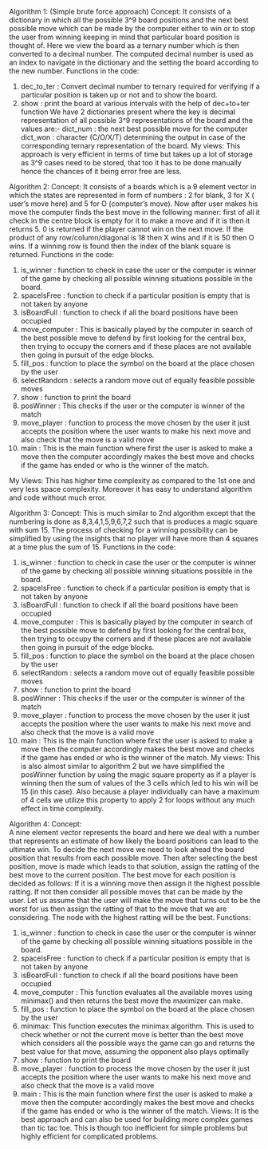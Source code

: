 Algorithm 1: (Simple brute force approach)
Concept: 
It consists of a dictionary in which all the possible 3^9 board positions and the next best possible move which can be made by the computer either to win or to stop the user from winning keeping in mind that particular board position is thought of. 
Here we view the board as a ternary number which is then converted to a decimal number. The computed decimal number is used as an index to navigate in the dictionary and the setting the board according to the new number. 
Functions in the code:
1) dec_to_ter : Convert decimal number to ternary required for verifying if a particular position is taken up or not and to show the board.
2) show : print the board at various intervals with the help of dec+to+ter function
We have 2 dictionaries present where the key is decimal representation of all possible 3^9 representations of the board and the values are:-
dict_num : the next best possible move for the computer
dict_won : character (C/O/X/T) determining the output in case of the corresponding ternary representation of the board.
My views: This approach is very efficient in terms of time but takes up a lot of storage as 3^9 cases need to be stored, that too it has to be done manually hence the chances of it being error free are less.

Algorithm 2: 
Concept: 
It consists of a boards which is a 9 element vector in which the states are represented in form of numbers : 2 for blank, 3 for X ( user’s move here) and 5 for O (computer’s move).
Now after user makes his move the computer finds the best move in the following manner: first of all it check in the centre block is empty for it to make a move and if it is then it returns 5. 0 is returned if the player cannot win on the next move. If the product of any row/column/diagonal is 18 then X wins and if it is 50 then O wins. If a winning row is found then the index of the blank square is returned.
Functions in the code:

1) is_winner : function to check in case the user or the computer is winner of the game by checking all possible winning situations possible in the board.
2) spaceIsFree : function to check if a particular position is empty that is not taken by anyone
3) isBoardFull : function to check if all the board positions have been occupied
4) move_computer : This is basically played by the computer in search of the best possible move to defend by first looking for the central box, then trying to occupy the corners and if these places are not available then going in pursuit of the edge blocks.
5) fill_pos : function to place the symbol on the board at the place chosen by the user
6) selectRandom : selects a random move out of equally feasible possible moves
7) show : function to print the board
8) posWinner : This checks if the user or the computer is winner of the match
9) move_player : function to process the move chosen by the user it just accepts the position where the user wants to make his next move and also check that the move is a valid move
10) main : This is the main function where first the user is asked to make a move then the computer accordingly makes the best move and checks if the game has ended or who is the winner of the match.

My Views: 
This has higher time complexity as compared to the 1st one and very less space complexity. Moreover it has easy to understand algorithm and code without much error.

Algorithm 3: 
Concept: 
This is much similar to 2nd algorithm except that the numbering is done as 8,3,4,1,5,9,6,7,2 such that is produces a magic square with sum 15. The process of checking for a winning possibility can be simplified by using the insights that no player will have more than 4 squares at a time plus the sum of 15. 
Functions in the code:
1) is_winner : function to check in case the user or the computer is winner of the game by checking all possible winning situations possible in the board.
2) spaceIsFree : function to check if a particular position is empty that is not taken by anyone
3) isBoardFull : function to check if all the board positions have been occupied
4) move_computer : This is basically played by the computer in search of the best possible move to defend by first looking for the central box, then trying to occupy the corners and if these places are not available then going in pursuit of the edge blocks.
5) fill_pos : function to place the symbol on the board at the place chosen by the user
6) selectRandom : selects a random move out of equally feasible possible moves
7) show : function to print the board
8) posWinner : This checks if the user or the computer is winner of the match
9) move_player : function to process the move chosen by the user it just accepts the position where the user wants to make his next move and also check that the move is a valid move
10) main : This is the main function where first the user is asked to make a move then the computer accordingly makes the best move and checks if the game has ended or who is the winner of the match.
My views:
This is also almost similar to algorithm 2 but we have simplified the posWinner function by using the magic square property as if a player is winning then the sum of values of the 3 cells which led to his win will be 15 (in this case). Also because a player individually can have a maximum of 4 cells we utilize this property to apply 2 for loops without any much effect in time complexity.

Algorithm 4: 
Concept:  
A nine element vector represents the board and here we deal with a number that represents an estimate of how likely the board positions can lead to the ultimate win. To decide the next move we need to look ahead the board position that results from each possible move. Then after selecting the best position, move is made which leads to that solution, assign the ratting of the best move to the current position. The best move for each position is decided as follows: 
If it is a winning move then assign it the highest possible ratting. If not then consider all possible moves that can be made by the user. Let us assume that the user will make the move that turns out to be the worst for us then assign the ratting of that to the move that we are considering. The node with the highest ratting will be the best. 
Functions:
1) is_winner : function to check in case the user or the computer is winner of the game by checking all possible winning situations possible in the board.
2) spaceIsFree : function to check if a particular position is empty that is not taken by anyone
3) isBoardFull : function to check if all the board positions have been occupied
4) move_computer : This function evaluates all the available moves using minimax() and then returns the best move the maximizer can make.
5) fill_pos : function to place the symbol on the board at the place chosen by the user
6) minimax: This function executes the minimax algorithm. This is used to check whether or not the 	current move is better than the best move which considers all the possible ways the game can go and returns the best value for that move, assuming the opponent also 	  	         plays optimally
7) show : function to print the board
8) move_player : function to process the move chosen by the user it just accepts the position where the user wants to make his next move and also check that the move is a valid move
9) main : This is the main function where first the user is asked to make a move then the computer accordingly makes the best move and checks if the game has ended or who is the winner of the match.
Views:
It is the best approach and can also be used for building more complex games than tic tac toe. This is though too inefficient for simple problems but highly efficient for complicated problems.
